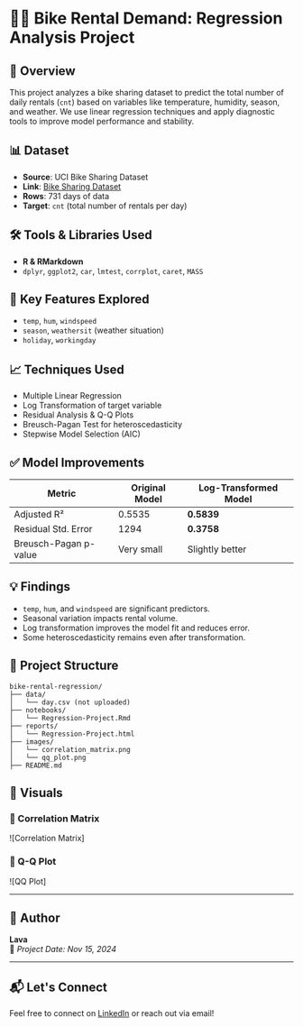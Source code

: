 # 🚴‍♀️ Bike Rental Demand: Regression Analysis Project

## 📌 Overview
This project analyzes a bike sharing dataset to predict the total number of daily rentals (`cnt`) based on variables like temperature, humidity, season, and weather. We use linear regression techniques and apply diagnostic tools to improve model performance and stability.

## 📊 Dataset
- **Source**: UCI Bike Sharing Dataset
- **Link**: [Bike Sharing Dataset](https://archive.ics.uci.edu/ml/datasets/Bike+Sharing+Dataset)
- **Rows**: 731 days of data
- **Target**: `cnt` (total number of rentals per day)

## 🛠 Tools & Libraries Used
- **R & RMarkdown**
- `dplyr`, `ggplot2`, `car`, `lmtest`, `corrplot`, `caret`, `MASS`

## 🔬 Key Features Explored
- `temp`, `hum`, `windspeed`
- `season`, `weathersit` (weather situation)
- `holiday`, `workingday`

## 📈 Techniques Used
- Multiple Linear Regression
- Log Transformation of target variable
- Residual Analysis & Q-Q Plots
- Breusch-Pagan Test for heteroscedasticity
- Stepwise Model Selection (AIC)

## ✅ Model Improvements
| Metric                      | Original Model | Log-Transformed Model |
|----------------------------|----------------|------------------------|
| Adjusted R²                | 0.5535         | **0.5839**             |
| Residual Std. Error        | 1294           | **0.3758**             |
| Breusch-Pagan p-value      | Very small     | Slightly better        |

## 💡 Findings
- `temp`, `hum`, and `windspeed` are significant predictors.
- Seasonal variation impacts rental volume.
- Log transformation improves the model fit and reduces error.
- Some heteroscedasticity remains even after transformation.

## 📂 Project Structure
```
bike-rental-regression/
├── data/
│   └── day.csv (not uploaded)
├── notebooks/
│   └── Regression-Project.Rmd
├── reports/
│   └── Regression-Project.html
├── images/
│   └── correlation_matrix.png
│   └── qq_plot.png
├── README.md
```

## 📸 Visuals
### 🔵 Correlation Matrix
![Correlation Matrix]

### 🔵 Q-Q Plot
![QQ Plot]

---

## 🤝 Author
**Lava**  
📅 *Project Date: Nov 15, 2024*

---

## 📬 Let's Connect
Feel free to connect on [LinkedIn](https://www.linkedin.com/) or reach out via email!
